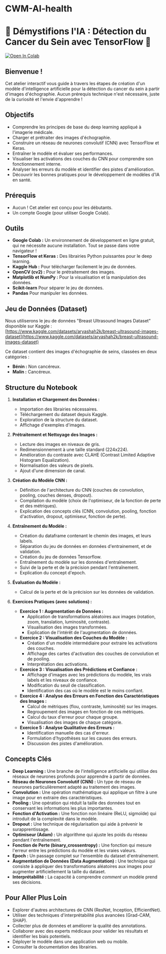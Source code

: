 # CWM-AI-health

# 🚀 Démystifions l'IA : Détection du Cancer du Sein avec TensorFlow 🚀

[![Open In Colab](https://colab.research.google.com/assets/colab-badge.svg)](https://colab.research.google.com/drive/1DhwmCqa-FSeDtvppbGo21PPt_fWxqVP7#scrollTo=OzPO_P7wItMT)

## Bienvenue !

Cet atelier interactif vous guide à travers les étapes de création d'un modèle d'intelligence artificielle pour la détection du cancer du sein à partir d'images d'échographie. Aucun prérequis technique n'est nécessaire, juste de la curiosité et l'envie d'apprendre !

## Objectifs

- Comprendre les principes de base du deep learning appliqué à l'imagerie médicale.
- Charger et prétraiter des images d'échographie.
- Construire un réseau de neurones convolutif (CNN) avec TensorFlow et Keras.
- Entraîner le modèle et évaluer ses performances.
- Visualiser les activations des couches du CNN pour comprendre son fonctionnement interne.
- Analyser les erreurs du modèle et identifier des pistes d'amélioration.
- Découvrir les bonnes pratiques pour le développement de modèles d'IA en santé.

## Prérequis

- Aucun ! Cet atelier est conçu pour les débutants.
- Un compte Google (pour utiliser Google Colab).

## Outils

- **Google Colab :** Un environnement de développement en ligne gratuit, qui ne nécessite aucune installation. Tout se passe dans votre navigateur !
- **TensorFlow et Keras :** Des librairies Python puissantes pour le deep learning.
- **Kaggle Hub :** Pour télécharger facilement le jeu de données.
- **OpenCV (cv2) :** Pour le prétraitement des images.
- **Matplotlib et NumPy :** Pour la visualisation et la manipulation des données.
- **Scikit-learn** Pour séparer le jeu de données.
- **Pandas** Pour manipuler les données.

## Jeu de Données (Dataset)

Nous utiliserons le jeu de données "Breast Ultrasound Images Dataset" disponible sur Kaggle : [https://www.kaggle.com/datasets/aryashah2k/breast-ultrasound-images-dataset](https://www.kaggle.com/datasets/aryashah2k/breast-ultrasound-images-dataset)

Ce dataset contient des images d'échographie de seins, classées en deux catégories :

- **Bénin :** Non cancéreux.
- **Malin :** Cancéreux.

## Structure du Notebook

1.  **Installation et Chargement des Données :**

    - Importation des librairies nécessaires.
    - Téléchargement du dataset depuis Kaggle.
    - Exploration de la structure du dataset.
    - Affichage d'exemples d'images.

2.  **Prétraitement et Nettoyage des Images :**

    - Lecture des images en niveaux de gris.
    - Redimensionnement à une taille standard (224x224).
    - Amélioration du contraste avec CLAHE (Contrast Limited Adaptive Histogram Equalization).
    - Normalisation des valeurs de pixels.
    - Ajout d'une dimension de canal.

3.  **Création du Modèle CNN :**

    - Définition de l'architecture du CNN (couches de convolution, pooling, couches denses, dropout).
    - Compilation du modèle (choix de l'optimiseur, de la fonction de perte et des métriques).
    - Explication des concepts clés (CNN, convolution, pooling, fonction d'activation, dropout, optimiseur, fonction de perte).

4.  **Entraînement du Modèle :**

    - Création du dataframe contenant le chemin des images, et leurs labels.
    - Séparation du jeu de données en données d'entrainement, et de validation.
    - Création du jeu de données Tensorflow.
    - Entraînement du modèle sur les données d'entraînement.
    - Suivi de la perte et de la précision pendant l'entraînement.
    - Explication du concept d'epoch.

5.  **Évaluation du Modèle :**

    - Calcul de la perte et de la précision sur les données de validation.

6.  **Exercices Pratiques (avec solutions) :**
    - **Exercice 1 : Augmentation de Données :**
      - Application de transformations aléatoires aux images (rotation, zoom, translation, luminosité, contraste).
      - Visualisation des images transformées.
      - Explication de l'intérêt de l'augmentation de données.
    - **Exercice 2 : Visualisation des Couches du Modèle :**
      - Création d'un modèle intermédiaire pour extraire les activations des couches.
      - Affichage des cartes d'activation des couches de convolution et de pooling.
      - Interprétation des activations.
    - **Exercice 3 : Visualisation des Prédictions et Confiance :**
      - Affichage d'images avec les prédictions du modèle, les vrais labels et les niveaux de confiance.
      - Modification du seuil de classification.
      - Identification des cas où le modèle est le moins confiant.
    - **Exercice 4 : Analyse des Erreurs en Fonction des Caractéristiques des Images :**
      - Calcul de métriques (flou, contraste, luminosité) sur les images.
      - Regroupement des images en fonction de ces métriques.
      - Calcul du taux d'erreur pour chaque groupe.
      - Visualisation des images de chaque catégorie.
    - **Exercice 5 : Analyse Qualitative des Erreurs :**
      - Identification manuelle des cas d'erreur.
      - Formulation d'hypothèses sur les causes des erreurs.
      - Discussion des pistes d'amélioration.

## Concepts Clés

- **Deep Learning :** Une branche de l'intelligence artificielle qui utilise des réseaux de neurones profonds pour apprendre à partir de données.
- **Réseau de Neurones Convolutif (CNN) :** Un type de réseau de neurones particulièrement adapté au traitement des images.
- **Convolution :** Une opération mathématique qui applique un filtre à une image pour en extraire des caractéristiques.
- **Pooling :** Une opération qui réduit la taille des données tout en conservant les informations les plus importantes.
- **Fonction d'Activation :** Une fonction non linéaire (ReLU, sigmoïde) qui introduit de la complexité dans le modèle.
- **Dropout :** Une technique de régularisation qui aide à prévenir le surapprentissage.
- **Optimiseur (Adam) :** Un algorithme qui ajuste les poids du réseau pendant l'entraînement.
- **Fonction de Perte (binary_crossentropy) :** Une fonction qui mesure l'erreur entre les prédictions du modèle et les vraies valeurs.
- **Epoch :** Un passage complet sur l'ensemble du dataset d'entraînement.
- **Augmentation de Données (Data Augmentation) :** Une technique qui consiste à appliquer des transformations aléatoires aux images pour augmenter artificiellement la taille du dataset.
- **Interprétabilité :** La capacité à comprendre _comment_ un modèle prend ses décisions.

## Pour Aller Plus Loin

- Explorer d'autres architectures de CNN (ResNet, Inception, EfficientNet).
- Utiliser des techniques d'interprétabilité plus avancées (Grad-CAM, SHAP).
- Collecter plus de données et améliorer la qualité des annotations.
- Collaborer avec des experts médicaux pour valider les résultats et identifier les biais potentiels.
- Déployer le modèle dans une application web ou mobile.
- Consulter la documentation des librairies.
